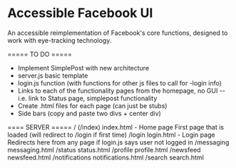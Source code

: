 Accessible Facebook UI
====================

An accessible reimplementation of Facebook's core functions, designed to work with eye-tracking technology.


===== TO DO =====

- Implement SimplePost with new architecture
- server.js basic template
- login.js function (with functions for other js files to call for -login info)
- Links to each of the functionality pages from the homepage, no GUI
	-- i.e. link to Status page, simplepost functionality
- Create .html files for each page (can just be stubs)
- Side bars (copy and paste two divs + center div)


==== SERVER =====
/ (/index)
	index.html - Home page
	First page that is loaded (will redirect to /login if first time)
/login
	login.html - Login page
	Redirects here from any page if login.js says user not logged in
/messaging
	messaging.html
/status
	status.html
/profile
	profile.html
/newsfeed
	newsfeed.html
/notifications
	notifications.html
/search
	search.html

